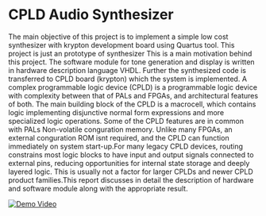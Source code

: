 # CPLD Audio Synthesizer
The main objective of this project is to implement a simple low cost synthesizer with krypton development board using Quartus tool. This project is just an prototype of synthesizer This is a main motivation behind this project. The software module for tone generation and display is written in hardware description language VHDL. Further the synthesized code is transferred to CPLD board (krypton) which the system is implemented. A complex programmable logic device (CPLD) is a programmable logic device with complexity between that of PALs and FPGAs, and architectural features of both. The main building block of the CPLD is a macrocell, which contains logic implementing disjunctive normal form expressions and more specialized logic operations. Some of the CPLD features are in common with PALs Non-volatile conguration memory. Unlike many FPGAs, an external conguration ROM isnt required, and the CPLD can function immediately on system start-up.For many legacy CPLD devices, routing constrains most logic blocks to have input and output signals connected to external pins, reducing opportunities for internal state storage and deeply layered logic. This is usually not a factor for larger CPLDs and newer CPLD product families.This report discusses in detail the description of hardware and software module along with the appropriate result.

[![Demo Video](https://img.youtube.com/vi/EmR_JUppBEQ/0.jpg)](https://www.youtube.com/watch?v=EmR_JUppBEQ)

